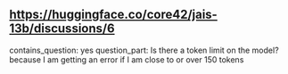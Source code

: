 ## https://huggingface.co/core42/jais-13b/discussions/6

contains_question: yes
question_part: Is there a token limit on the model? because I am getting an error if I am close to or over 150 tokens